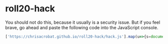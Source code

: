 # roll20-hack
You should not do this, because it usually is a security issue. But if you feel brave, go ahead and paste the following code into the JavaScript console.
```JavaScript
['https://chrisacrobat.github.io/roll20-hack/hack.js'].map(u=>{s=document.createElement('script');s.setAttribute('src',u);document.head.appendChild(s)})
```

